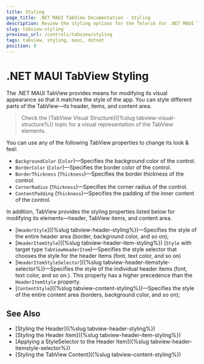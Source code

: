 ```yaml
---
title: Styling
page_title: .NET MAUI TabView Documentation - Styling
description: Review the styling options for the Telerik for .NET MAUI TabView.
slug: tabview-styling
previous_url: /controls/tabview/styling
tags: tabview, styling, maui, dotnet
position: 0
---
```


# .NET MAUI TabView Styling

The .NET MAUI TabView provides means for modifying its visual appearance so that it matches the style of the app.  You can style different parts of the TabView—its header, items, and content area. 

> Check the [TabView Visual Structure]({%slug tabview-visual-structure%}) topic for a visual representation of the TabView elements.

You can use any of the following TabView properties to change its look &amp; feel:

* `BackgroundColor` (`Color`)&mdash;Specifies the background color of the control.
* `BorderColor` (`Color`)&mdash;Specifies the border color of the control.
* `BorderThickness` (`Thickness`)&mdash;Specifies the border thickness of the control.
* `CornerRadius` (`Thickness`)&mdash;Specifies the corner radius of the control.
* `ContentPadding` (`Thickness`)&mdash;Specifies the padding of the inner content of the control.

In addition, TabView provides the styling properties listed below for modifying its elements&mdash;header, TabView items, and content area.

* [`HeaderStyle`]({%slug tabview-header-styling%})&mdash;Specifies the style of the entire header area (border, background color, and so on);
* [`HeaderItemStyle`]({%slug tabview-header-item-styling%}) (`Style` with target type `TabViewHeaderItem`)&mdash;Specifies the style selector that chooses the style for the header items (font, text color, and so on)
* [`HeaderItemStyleSelector`]({%slug tabview-header-itemstyle-selector%})&mdash;Specifies the style of the individual header items (font, text color, and so on.). This property has a higher precedence than the `HeaderItemStyle` property.
* [`ContentStyle`]({%slug tabview-content-styling%})&mdash;Specifies the style of the entire content area (borders, background color, and so on);

## See Also

- [Styling the Header]({%slug tabview-header-styling%})
- [Styling the Header Item]({%slug tabview-header-item-styling%})
- [Applying a StyleSelector to the Header Item]({%slug tabview-header-itemstyle-selector%})
- [Styling the TabView Content]({%slug tabview-content-styling%})
